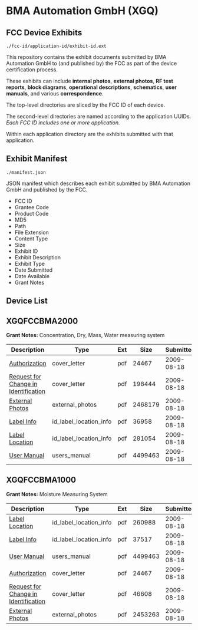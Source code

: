 # BMA Automation GmbH (XGQ)
## FCC Device Exhibits

```
./fcc-id/application-id/exhibit-id.ext
```

This repository contains the exhibit documents submitted by BMA Automation GmbH to (and published by) the FCC as part of the device certification process.

These exhibits can include **internal photos**, **external photos**, **RF test reports**, **block diagrams**, **operational descriptions**, **schematics**, **user manuals**, and various **correspondence**.

The top-level directories are sliced by the FCC ID of each device.

The second-level directories are named according to the application UUIDs. *Each FCC ID includes one or more application.*

Within each application directory are the exhibits submitted with that application. 

## Exhibit Manifest

```
./manifest.json
```

JSON manifest which describes each exhibit submitted by BMA Automation GmbH and published by the FCC.

- FCC ID
- Grantee Code
- Product Code
- MD5
- Path
- File Extension
- Content Type
- Size
- Exhibit ID
- Exhibit Description
- Exhibit Type
- Date Submitted
- Date Available
- Grant Notes

## Device List
## XGQFCCBMA2000
**Grant Notes:** Concentration, Dry, Mass, Water measuring system

| Description | Type | Ext | Size | Submitted | Available |
| ----------- | ---- | --- | ---- | --------- | --------- |
| [Authorization](XGQFCCBMA2000/76e93d7197f665f5783d7b4b89a95e62/1155003.pdf) | cover_letter | pdf | 24467 | 2009-08-18 | 2009-08-18 |
| [Request for Change in Identification](XGQFCCBMA2000/76e93d7197f665f5783d7b4b89a95e62/1155017.pdf) | cover_letter | pdf | 198444 | 2009-08-18 | 2009-08-18 |
| [External Photos](XGQFCCBMA2000/76e93d7197f665f5783d7b4b89a95e62/1155014.pdf) | external_photos | pdf | 2468179 | 2009-08-18 | 2009-08-18 |
| [Label Info](XGQFCCBMA2000/76e93d7197f665f5783d7b4b89a95e62/1155015.pdf) | id_label_location_info | pdf | 36958 | 2009-08-18 | 2009-08-18 |
| [Label Location](XGQFCCBMA2000/76e93d7197f665f5783d7b4b89a95e62/1155016.pdf) | id_label_location_info | pdf | 281054 | 2009-08-18 | 2009-08-18 |
| [User Manual](XGQFCCBMA2000/76e93d7197f665f5783d7b4b89a95e62/1155018.pdf) | users_manual | pdf | 4499463 | 2009-08-18 | 2009-08-18 |
## XGQFCCBMA1000
**Grant Notes:** Moisture Measuring System

| Description | Type | Ext | Size | Submitted | Available |
| ----------- | ---- | --- | ---- | --------- | --------- |
| [Label Location](XGQFCCBMA1000/af25e82c212451af4d9475beae4664be/1155006.pdf) | id_label_location_info | pdf | 260988 | 2009-08-18 | 2009-08-18 |
| [Label Info](XGQFCCBMA1000/af25e82c212451af4d9475beae4664be/1155005.pdf) | id_label_location_info | pdf | 37517 | 2009-08-18 | 2009-08-18 |
| [User Manual](XGQFCCBMA1000/af25e82c212451af4d9475beae4664be/1155018.pdf) | users_manual | pdf | 4499463 | 2009-08-18 | 2009-08-18 |
| [Authorization](XGQFCCBMA1000/af25e82c212451af4d9475beae4664be/1155003.pdf) | cover_letter | pdf | 24467 | 2009-08-18 | 2009-08-18 |
| [Request for Change in Identification](XGQFCCBMA1000/af25e82c212451af4d9475beae4664be/1155007.pdf) | cover_letter | pdf | 46608 | 2009-08-18 | 2009-08-18 |
| [External Photos](XGQFCCBMA1000/af25e82c212451af4d9475beae4664be/1155004.pdf) | external_photos | pdf | 2453263 | 2009-08-18 | 2009-08-18 |
